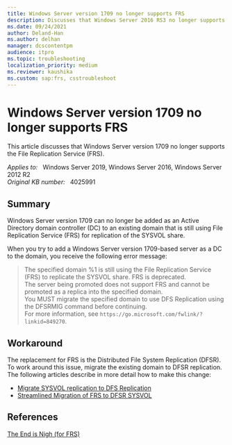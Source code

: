 ```yaml
---
title: Windows Server version 1709 no longer supports FRS
description: Discusses that Windows Server 2016 RS3 no longer supports the File Replication Service (FRS). Provides a workaround.
ms.date: 09/24/2021
author: Deland-Han
ms.author: delhan
manager: dcscontentpm
audience: itpro
ms.topic: troubleshooting
localization_priority: medium
ms.reviewer: kaushika
ms.custom: sap:frs, csstroubleshoot
---
```

# Windows Server version 1709 no longer supports FRS

This article discusses that Windows Server version 1709 no longer supports the File Replication Service (FRS).

_Applies to:_ &nbsp; Windows Server 2019, Windows Server 2016, Windows Server 2012 R2  
_Original KB number:_ &nbsp; 4025991

## Summary

Windows Server version 1709 can no longer be added as an Active Directory domain controller (DC) to an existing domain that is still using File Replication Service (FRS) for replication of the SYSVOL share.

When you try to add a Windows Server version 1709-based server as a DC to the domain, you receive the following error message:

> The specified domain %1 is still using the File Replication Service (FRS) to replicate the SYSVOL share. FRS is deprecated.  
> The server being promoted does not support FRS and cannot be promoted as a replica into the specified domain.  
> You MUST migrate the specified domain to use DFS Replication using the DFSRMIG command before continuing.  
> For more information, see `https://go.microsoft.com/fwlink/?linkid=849270`.

## Workaround

The replacement for FRS is the Distributed File System Replication (DFSR). To work around this issue, migrate the existing domain to DFSR replication. The following articles describe in more detail how to make this change:

- [Migrate SYSVOL replication to DFS Replication](/windows-server/storage/dfs-replication/migrate-sysvol-to-dfsr)
- [Streamlined Migration of FRS to DFSR SYSVOL](https://techcommunity.microsoft.com/t5/storage-at-microsoft/streamlined-migration-of-frs-to-dfsr-sysvol/ba-p/425405)

## References

[The End is Nigh (for FRS)](https://techcommunity.microsoft.com/t5/storage-at-microsoft/the-end-is-nigh-for-frs-8211-updated-for-ws2016/ba-p/425379)
